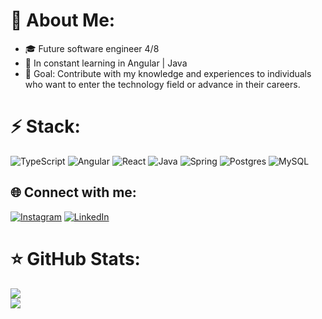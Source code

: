 # 🦅 About Me:
- 🎓 Future software engineer 4/8
- 🌱 In constant learning in Angular | Java
- 🚀 Goal: Contribute with my knowledge and experiences to individuals who want to enter the technology field or advance in their careers.

# ⚡️ Stack:
![TypeScript](https://img.shields.io/badge/typescript-%23007ACC.svg?style=for-the-badge&logo=typescript&logoColor=white) ![Angular](https://img.shields.io/badge/angular-%23DD0031.svg?style=for-the-badge&logo=angular&logoColor=white) ![React](https://img.shields.io/badge/react-%2320232a.svg?style=for-the-badge&logo=react&logoColor=%2361DAFB) ![Java](https://img.shields.io/badge/java-%23ED8B00.svg?style=for-the-badge&logo=openjdk&logoColor=white) ![Spring](https://img.shields.io/badge/spring-%236DB33F.svg?style=for-the-badge&logo=spring&logoColor=white) ![Postgres](https://img.shields.io/badge/postgres-%23316192.svg?style=for-the-badge&logo=postgresql&logoColor=white) ![MySQL](https://img.shields.io/badge/mysql-%2300000f.svg?style=for-the-badge&logo=mysql&logoColor=white) 
## 🌐 Connect with me:
[![Instagram](https://img.shields.io/badge/Instagram-%23E4405F.svg?logo=Instagram&logoColor=white)](https://instagram.com/gaeldemello) [![LinkedIn](https://img.shields.io/badge/LinkedIn-%230077B5.svg?logo=linkedin&logoColor=white)](https://linkedin.com/in/gabriel-mello-411bb6252) 

# ⭐ GitHub Stats:
![](https://github-readme-stats.vercel.app/api?username=gabdemello&theme=dark&hide_border=false&include_all_commits=false&count_private=false)<br/>
![](https://github-readme-stats.vercel.app/api/top-langs/?username=gabdemello&theme=dark&hide_border=false&include_all_commits=false&count_private=false&layout=compact)

<!-- Proudly created with GPRM ( https://gprm.itsvg.in ) -->
